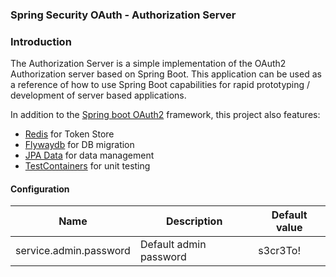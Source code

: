 ### Spring Security OAuth - Authorization Server

### Introduction

The Authorization Server is a simple implementation of the OAuth2 Authorization server based on Spring Boot.
This application can be used as a reference of how to use Spring Boot capabilities for rapid prototyping / development
of server based applications.

In addition to the  [Spring boot OAuth2](https://spring.io/projects/spring-boot)  framework, this project also features:

- [Redis](https://redis.io/) for Token Store
- [Flywaydb](https://flywaydb.org/) for DB migration
- [JPA Data](https://spring.io/guides/gs/accessing-data-jpa) for data management
- [TestContainers](https://www.testcontainers.org) for unit testing



#### Configuration

| Name | Description | Default value |
|------|-------------|---------|
| service.admin.password | Default admin password | s3cr3To!  |


